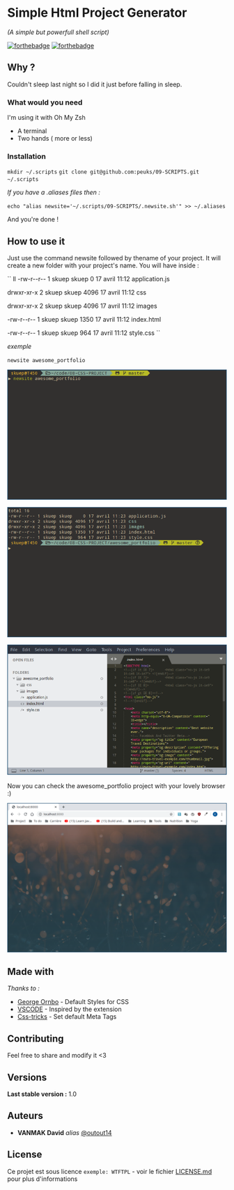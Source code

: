 # Simple Html Project Generator
_(A simple but powerfull shell script)_

[![forthebadge](http://forthebadge.com/images/badges/built-with-love.svg)](http://forthebadge.com)  [![forthebadge](http://forthebadge.com/images/badges/powered-by-electricity.svg)](http://forthebadge.com)



## Why ?

Couldn't sleep last night so I did it just before falling in sleep. 

### What would you need

I'm using it with Oh My Zsh 

- A terminal 
- Two hands ( more or less)

### Installation


``mkdir ~/.scripts``
``git clone git@github.com:peuks/09-SCRIPTS.git ~/.scripts`` 

_If you have a .aliases files then :_

``echo "alias newsite='~/.scripts/09-SCRIPTS/.newsite.sh'" >> ~/.aliases``

And you're done !

## How to use it

Just use the command newsite followed by thename of your project.
It will create a new folder with your project's name. 
You will have inside :

``
ll
-rw-r--r-- 1 skuep skuep    0 17 avril 11:12 application.js

drwxr-xr-x 2 skuep skuep 4096 17 avril 11:12 css

drwxr-xr-x 2 skuep skuep 4096 17 avril 11:12 images

-rw-r--r-- 1 skuep skuep 1350 17 avril 11:12 index.html

-rw-r--r-- 1 skuep skuep  964 17 avril 11:12 style.css
``



_exemple_

`newsite awesome_portfolio`        

![alt text](https://raw.githubusercontent.com/peuks/09-SCRIPTS/master/terminal.png)

![alt text](https://raw.githubusercontent.com/peuks/09-SCRIPTS/master/list.png)

![alt text](https://raw.githubusercontent.com/peuks/09-SCRIPTS/master/stt.png)

Now you can check the awesome_portfolio project with your lovely browser :)

![alt text](https://raw.githubusercontent.com/peuks/09-SCRIPTS/master/browser.png)


## Made with


_Thanks to :_
* [George Ornbo](https://shapeshed.com/default-styles-for-css/) - Default Styles for CSS
* [VSCODE](https://marketplace.visualstudio.com/items?itemName=sidthesloth.html5-boilerplate) - Inspired by the extension
* [Css-tricks](https://css-tricks.com/essential-meta-tags-social-media/) - Set default Meta Tags

## Contributing

Feel free to share and modify it <3 

## Versions
**Last stable version :** 1.0


## Auteurs

* **VANMAK David** _alias_ [@outout14](https://github.com/peuks)



## License

Ce projet est sous licence ``exemple: WTFTPL`` - voir le fichier [LICENSE.md](LICENSE.md) pour plus d'informations


